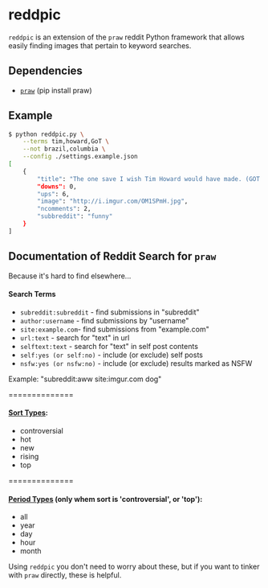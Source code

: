 reddpic
====

`reddpic` is an extension of the `praw` reddit Python framework that allows easily finding images that pertain to keyword searches. 

## Dependencies

* [`praw`](https://github.com/praw-dev/praw/) (pip install praw)

## Example

```bash
$ python reddpic.py \
	--terms tim,howard,GoT \
	--not brazil,columbia \
	--config ./settings.example.json
[
    {
        "title": "The one save I wish Tim Howard would have made. (GOT spoilers)", 
        "downs": 0, 
        "ups": 6, 
        "image": "http://i.imgur.com/OM1SPmH.jpg", 
        "ncomments": 2, 
        "subbreddit": "funny"
    }
]
```

## Documentation of Reddit Search for `praw`

Because it's hard to find elsewhere...

#### Search Terms

* `subreddit:subreddit` - find submissions in "subreddit"
* `author:username` - find submissions by "username"
* `site:example.com`- find submissions from "example.com"
* `url:text` - search for "text" in url
* `selftext:text` - search for "text" in self post contents
* `self:yes (or self:no)` - include (or exclude) self posts
* `nsfw:yes (or nsfw:no)` - include (or exclude) results marked as NSFW

Example: "subreddit:aww site:imgur.com dog"

==============
#### [Sort Types](https://github.com/praw-dev/praw/blob/dffa47294c4a3f02dd0c37473c7a0a5676a6b06a/praw/__init__.py#L721):
- controversial
- hot
- new
- rising
- top

==============
#### [Period Types](https://github.com/praw-dev/praw/blob/dffa47294c4a3f02dd0c37473c7a0a5676a6b06a/praw/__init__.py#L723) (only whem sort is 'controversial', or 'top'):
- all
- year
- day 
- hour
- month

Using `reddpic` you don't need to worry about these, but if you want to tinker with `praw` directly, these is helpful.
